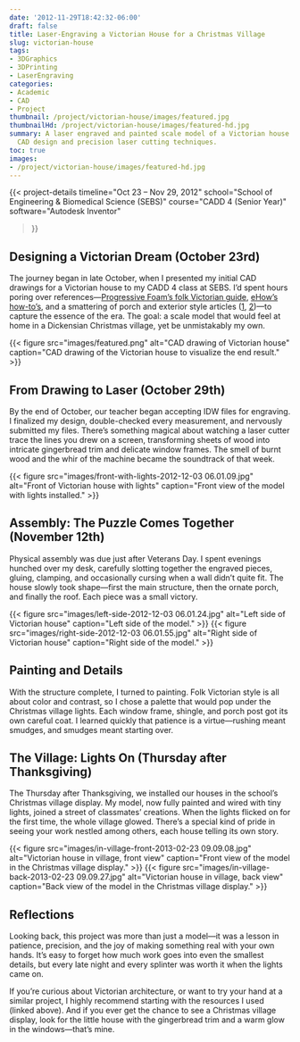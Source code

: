 ```yaml
---
date: '2012-11-29T18:42:32-06:00'
draft: false
title: Laser-Engraving a Victorian House for a Christmas Village
slug: victorian-house
tags:
- 3DGraphics
- 3DPrinting
- LaserEngraving
categories:
- Academic
- CAD
- Project
thumbnail: /project/victorian-house/images/featured.jpg
thumbnailHd: /project/victorian-house/images/featured-hd.jpg
summary: A laser engraved and painted scale model of a Victorian house created using
  CAD design and precision laser cutting techniques.
toc: true
images:
- /project/victorian-house/images/featured-hd.jpg
---
```

{{< project-details
  timeline="Oct 23 – Nov 29, 2012"
  school="School of Engineering & Biomedical Science (SEBS)"
  course="CADD 4 (Senior Year)"
  software="Autodesk Inventor"
>}}

## Designing a Victorian Dream (October 23rd)

The journey began in late October, when I presented my initial CAD drawings for a Victorian house to my CADD 4 class at SEBS. I’d spent hours poring over references—[Progressive Foam’s folk Victorian guide](http://www.progressivefoam.com/folk-victorian-home-style), [eHow’s how-to’s](http://www.ehow.com/how_5744379_build-folk-victorian-house.html), and a smattering of porch and exterior style articles ([1](http://www.ehow.com/list_6509370_ideas-victorian-house-exterior.html), [2](http://www.ehow.com/list_7389523_porch-styles-folk-victorian-homes.html))—to capture the essence of the era. The goal: a scale model that would feel at home in a Dickensian Christmas village, yet be unmistakably my own.

{{< figure src="images/featured.png" alt="CAD drawing of Victorian house" caption="CAD drawing of the Victorian house to visualize the end result." >}}

## From Drawing to Laser (October 29th)

By the end of October, our teacher began accepting IDW files for engraving. I finalized my design, double-checked every measurement, and nervously submitted my files. There’s something magical about watching a laser cutter trace the lines you drew on a screen, transforming sheets of wood into intricate gingerbread trim and delicate window frames. The smell of burnt wood and the whir of the machine became the soundtrack of that week.

{{< figure src="images/front-with-lights-2012-12-03 06.01.09.jpg" alt="Front of Victorian house with lights" caption="Front view of the model with lights installed." >}}

## Assembly: The Puzzle Comes Together (November 12th)

Physical assembly was due just after Veterans Day. I spent evenings hunched over my desk, carefully slotting together the engraved pieces, gluing, clamping, and occasionally cursing when a wall didn’t quite fit. The house slowly took shape—first the main structure, then the ornate porch, and finally the roof. Each piece was a small victory.

{{< figure src="images/left-side-2012-12-03 06.01.24.jpg" alt="Left side of Victorian house" caption="Left side of the model." >}}
{{< figure src="images/right-side-2012-12-03 06.01.55.jpg" alt="Right side of Victorian house" caption="Right side of the model." >}}

## Painting and Details

With the structure complete, I turned to painting. Folk Victorian style is all about color and contrast, so I chose a palette that would pop under the Christmas village lights. Each window frame, shingle, and porch post got its own careful coat. I learned quickly that patience is a virtue—rushing meant smudges, and smudges meant starting over.

## The Village: Lights On (Thursday after Thanksgiving)

The Thursday after Thanksgiving, we installed our houses in the school’s Christmas village display. My model, now fully painted and wired with tiny lights, joined a street of classmates’ creations. When the lights flicked on for the first time, the whole village glowed. There’s a special kind of pride in seeing your work nestled among others, each house telling its own story.

{{< figure src="images/in-village-front-2013-02-23 09.09.08.jpg" alt="Victorian house in village, front view" caption="Front view of the model in the Christmas village display." >}}
{{< figure src="images/in-village-back-2013-02-23 09.09.27.jpg" alt="Victorian house in village, back view" caption="Back view of the model in the Christmas village display." >}}

## Reflections

Looking back, this project was more than just a model—it was a lesson in patience, precision, and the joy of making something real with your own hands. It’s easy to forget how much work goes into even the smallest details, but every late night and every splinter was worth it when the lights came on.

If you’re curious about Victorian architecture, or want to try your hand at a similar project, I highly recommend starting with the resources I used (linked above). And if you ever get the chance to see a Christmas village display, look for the little house with the gingerbread trim and a warm glow in the windows—that’s mine.
